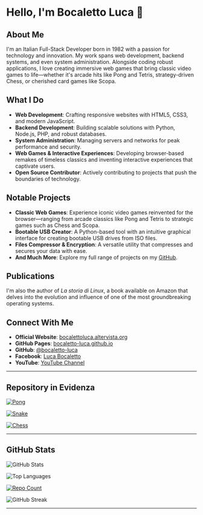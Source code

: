 # Hello, I'm Bocaletto Luca 👋

## About Me

I'm an Italian Full-Stack Developer born in 1982 with a passion for technology and innovation. My work spans web development, backend systems, and even system administration. Alongside coding robust applications, I love creating immersive web games that bring classic video games to life—whether it's arcade hits like Pong and Tetris, strategy-driven Chess, or cherished card games like Scopa.

## What I Do

- **Web Development**: Crafting responsive websites with HTML5, CSS3, and modern JavaScript.
- **Backend Development**: Building scalable solutions with Python, Node.js, PHP, and robust databases.
- **System Administration**: Managing servers and networks for peak performance and security.
- **Web Games & Interactive Experiences**: Developing browser-based remakes of timeless classics and inventing interactive experiences that captivate users.
- **Open Source Contributor**: Actively contributing to projects that push the boundaries of technology.

## Notable Projects

- **Classic Web Games**: Experience iconic video games reinvented for the browser—ranging from arcade classics like Pong and Tetris to strategic games such as Chess and Scopa.
- **Bootable USB Creator**: A Python-based tool with an intuitive graphical interface for creating bootable USB drives from ISO files.
- **Files Compressor & Encryption**: A versatile utility that compresses and secures your data with ease.
- **And Much More**: Explore my full range of projects on my [GitHub](https://github.com/bocaletto-luca/).

## Publications

I'm also the author of *La storia di Linux*, a book available on Amazon that delves into the evolution and influence of one of the most groundbreaking operating systems.

## Connect With Me

- **Official Website**: [bocalettoluca.altervista.org](https://bocalettoluca.altervista.org)
- **GitHub Pages**: [bocaletto-luca.github.io](https://bocaletto-luca.github.io)
- **GitHub**: [@bocaletto-luca](https://github.com/bocaletto-luca/)
- **Facebook**: [Luca Bocaletto](https://www.facebook.com/people/Luca-Bocaletto/pfbid0hJenerqZQQ6zJAkY6cc2511AeSiGHvP7Jxr3bBrA7Kque99TprKQn99b2t3eZ41Ll)
- **YouTube**: [YouTube Channel](https://www.youtube.com/@elektronoide)

---

## Repository in Evidenza

[![Pong](https://github-readme-stats.vercel.app/api/pin/?username=bocaletto-luca&repo=Pong&theme=radical)](https://github.com/bocaletto-luca/Pong)

[![Snake](https://github-readme-stats.vercel.app/api/pin/?username=bocaletto-luca&repo=Snake&theme=radical)](https://github.com/bocaletto-luca/Snake)

[![Chess](https://github-readme-stats.vercel.app/api/pin/?username=bocaletto-luca&repo=Chess&theme=radical)](https://github.com/bocaletto-luca/Chess)

---

## GitHub Stats

![GitHub Stats](https://github-readme-stats.vercel.app/api?username=bocaletto-luca&show_icons=true&theme=radical)

![Top Languages](https://github-readme-stats.vercel.app/api/top-langs/?username=bocaletto-luca&layout=compact&theme=radical)

[![Repo Count](https://img.shields.io/badge/dynamic/json?color=blue&label=Repositories&query=public_repos&url=https%3A%2F%2Fapi.github.com%2Fusers%2Fbocaletto-luca)](https://github.com/bocaletto-luca?tab=repositories)

![GitHub Streak](https://github-readme-streak-stats.herokuapp.com/?user=bocaletto-luca&theme=radical)

---
